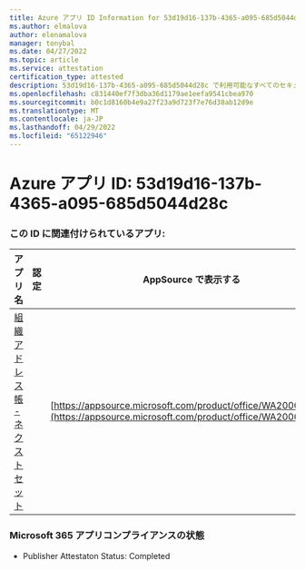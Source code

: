 ```yaml
---
title: Azure アプリ ID Information for 53d19d16-137b-4365-a095-685d5044d28c
ms.author: elmalova
author: elenamalova
manager: tonybal
ms.date: 04/27/2022
ms.topic: article
ms.service: attestation
certification_type: attested
description: 53d19d16-137b-4365-a095-685d5044d28c で利用可能なすべてのセキュリティとコンプライアンス情報。
ms.openlocfilehash: c831440ef7f3dba36d1179ae1eefa9541cbea970
ms.sourcegitcommit: b0c1d8160b4e9a27f23a9d723f7e76d38ab12d9e
ms.translationtype: MT
ms.contentlocale: ja-JP
ms.lasthandoff: 04/29/2022
ms.locfileid: "65122946"
---
```

# <a name="azure-app-id-53d19d16-137b-4365-a095-685d5044d28c"></a>Azure アプリ ID: 53d19d16-137b-4365-a095-685d5044d28c


### <a name="apps-associated-with-this-id"></a>この ID に関連付けられているアプリ:
| **アプリ名** | **認定** | **AppSource で表示する** |
|--------------|---------------|-----------------------|
| [組織アドレス帳 - ネクストセット](../forward/WA200001863.md) |  | [https://appsource.microsoft.com/product/office/WA200001863](https://appsource.microsoft.com/product/office/WA200001863) |

### <a name="microsoft-365-app-compliance-status"></a>Microsoft 365 アプリコンプライアンスの状態
- Publisher Attestaton Status: Completed
